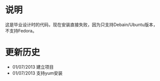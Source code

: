 说明
======

这是毕业设计时的代码，现在安装直接失败，因为只支持Debain/Ubuntu版本，不支持Fedora。


更新历史
=========

* 01/07/2013 建立项目
* 01/07/2013 支持yum安装    
